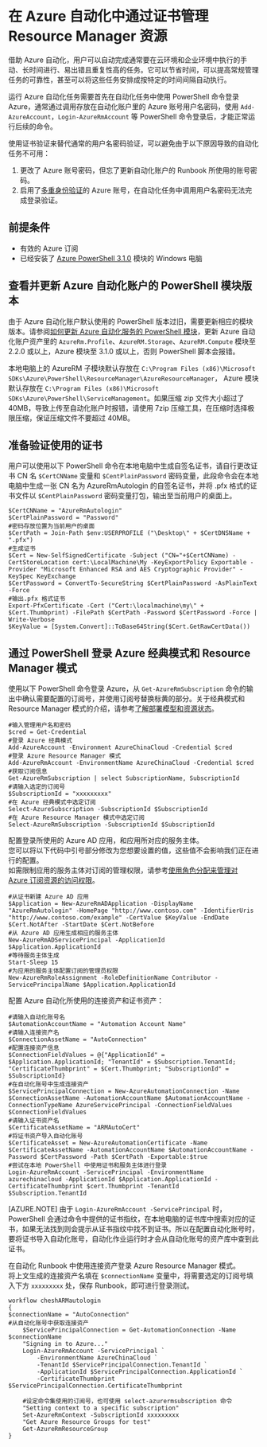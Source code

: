 <properties
    pageTitle="在 Azure 自动化中通过证书管理 Resource Manager 资源"
    description="在 Azure 自动化中通过证书管理 Resource Manager 资源"
    service=""
    resource="automation"
    authors="Steve Shi"
    displayOrder=""
    selfHelpType=""
    supportTopicIds=""
    productPesIds=""
    resourceTags="Automation, PowerShell, Certification, ARM"
    cloudEnvironments="MoonCake" />
<tags
    ms.service="automation-aog"
    ms.date=""
    wacn.date="03/31/2017" />

# 在 Azure 自动化中通过证书管理 Resource Manager 资源

借助 Azure 自动化，用户可以自动完成通常要在云环境和企业环境中执行的手动、长时间进行、易出错且重复性高的任务。它可以节省时间，可以提高常规管理任务的可靠性，甚至可以将这些任务安排成按特定的时间间隔自动执行。

运行 Azure 自动化任务需要首先在自动化任务中使用 PowerShell 命令登录 Azure，通常通过调用存放在自动化账户里的 Azure 账号用户名密码，使用 `Add-AzureAccount`，`Login-AzureRmAccount` 等 PowerShell 命令登录后，才能正常运行后续的命令。

使用证书验证来替代通常的用户名密码验证，可以避免由于以下原因导致的自动化任务不可用：

1. 更改了 Azure 账号密码，但忘了更新自动化账户的 Runbook 所使用的账号密码。
2. 启用了[多重身份验证](/documentation/services/multi-factor-authentication/)的 Azure 账号，在自动化任务中调用用户名密码无法完成登录验证。

## 前提条件

- 有效的 Azure 订阅
- 已经安装了 [Azure PowerShell 3.1.0](https://github.com/Azure/azure-powershell/releases/tag/v3.1.0-November2016) 模块的 Windows 电脑

## 查看并更新 Azure 自动化账户的 PowerShell 模块版本

由于 Azure 自动化账户默认使用的 PowerShell 版本过旧，需要更新相应的模块版本。请参阅[如何更新 Azure 自动化服务的 PowerShell 模块](/documentation/articles/aog-automation-powershell-module-update/)，更新 Azure 自动化账户资产里的 `AzureRm.Profile`、`AzureRM.Storage`、`AzureRM.Compute` 模块至 2.2.0 或以上，Azure 模块至 3.1.0 或以上，否则 PowerShell 脚本会报错。

本地电脑上的 AzureRM 子模块默认存放在 `C:\Program Files (x86)\Microsoft SDKs\Azure\PowerShell\ResourceManager\AzureResourceManager`， Azure 模块默认存放在 `C:\Program Files (x86)\Microsoft SDKs\Azure\PowerShell\ServiceManagement`。如果压缩 zip 文件大小超过了 40MB，导致上传至自动化账户时报错，请使用 7zip 压缩工具，在压缩时选择极限压缩，保证压缩文件不要超过 40MB。

## 准备验证使用的证书

用户可以使用以下 PowerShell 命令在本地电脑中生成自签名证书，请自行更改证书 CN 名 `$CertCNName` 变量和 `$CentPlainPassword` 密码变量，此段命令会在本地电脑中生成一张 CN 名为 AzureRmAutologin 的自签名证书，并将 .pfx 格式的证书文件以 `$CentPlainPassword` 密码变量打包，输出至当前用户的桌面上。

    $CertCNName = "AzureRmAutologin"
    $CertPlainPassword = "Password"
    #密码存放位置为当前用户的桌面
    $CertPath = Join-Path $env:USERPROFILE ("\Desktop\" + $CertDNSName + ".pfx")
    #生成证书
    $Cert = New-SelfSignedCertificate -Subject ("CN="+$CertCNName) -CertStoreLocation cert:\LocalMachine\My -KeyExportPolicy Exportable -Provider "Microsoft Enhanced RSA and AES Cryptographic Provider" -KeySpec KeyExchange
    $CertPassword = ConvertTo-SecureString $CertPlainPassword -AsPlainText -Force
    #输出.pfx 格式证书
    Export-PfxCertificate -Cert ("Cert:\localmachine\my\" + $Cert.Thumbprint) -FilePath $CertPath -Password $CertPassword -Force | Write-Verbose
    $KeyValue = [System.Convert]::ToBase64String($Cert.GetRawCertData())

## 通过 PowerShell 登录 Azure 经典模式和 Resource Manager 模式

使用以下 PowerShell 命令登录 Azure，从 `Get-AzureRmSubscription` 命令的输出中确认需要配置的订阅号，并使用订阅号替换标黄的部分。关于经典模式和 Resource Manager 模式的介绍，请参考[了解部署模型和资源状态](/documentation/articles/resource-manager-deployment-model/)。

    #输入管理用户名和密码
    $cred = Get-Credential
    #登录 Azure 经典模式
    Add-AzureAccount -Environment AzureChinaCloud -Credential $cred
    #登录 Azure Resource Manager 模式
    Add-AzureRmAccount -EnvironmentName AzureChinaCloud -Credential $cred
    #获取订阅信息
    Get-AzureRmSubscription | select SubscriptionName, SubscriptionId
    #请输入选定的订阅号
    $SubscriptionId = "xxxxxxxxx"
    #在 Azure 经典模式中选定订阅
    Select-AzureSubscription -SubscriptionId $SubscriptionId
    #在 Azure Resource Manager 模式中选定订阅
    Select-AzureRmSubscription -SubscriptionId $SubscriptionId

配置登录所使用的 Azure AD 应用，和应用所对应的服务主体。<br>
您可以将以下代码中引号部分修改为您想要设置的值，这些值不会影响我们正在进行的配置。<br>
如需限制应用的服务主体对订阅的管理权限，请参考[使用角色分配来管理对 Azure 订阅资源的访问权限](/documentation/articles/role-based-access-control-configure/)。

    #从证书新建 Azure AD 应用
    $Application = New-AzureRmADApplication -DisplayName "AzureRmAutologin" -HomePage "http://www.contoso.com" -IdentifierUris "http://www.contoso.com/example" -CertValue $KeyValue -EndDate $Cert.NotAfter -StartDate $Cert.NotBefore
    #从 Azure AD 应用生成相应的服务主体
    New-AzureRmADServicePrincipal -ApplicationId $Application.ApplicationId
    #等待服务主体生成
    Start-Sleep 15
    #为应用的服务主体配置订阅的管理员权限
    New-AzureRmRoleAssignment -RoleDefinitionName Contributor -ServicePrincipalName $Application.ApplicationId

配置 Azure 自动化所使用的连接资产和证书资产：

    #请输入自动化账号名
    $AutomationAccountName = "Automation Account Name"
    #请输入连接资产名
    $ConnectionAssetName = "AutoConnection"
    #配置连接资产信息
    $ConnectionFieldValues = @{"ApplicationId" = $Application.ApplicationId; "TenantId" = $Subscription.TenantId; "CertificateThumbprint" = $Cert.Thumbprint; "SubscriptionId" = $SubscriptionId}
    #在自动化账号中生成连接资产
    $ServicePrincipalConnection = New-AzureAutomationConnection -Name $ConnectionAssetName -AutomationAccountName $AutomationAccountName -ConnectionTypeName AzureServicePrincipal -ConnectionFieldValues $ConnectionFieldValues
    #请输入证书资产名
    $CertificateAssetName = "ARMAutoCert"
    #将证书资产导入自动化账号
    $CertificateAsset = New-AzureAutomationCertificate -Name $CertificateAssetName -AutomationAccountName $AutomationAccountName -Password $CertPassword -Path $CertPath -Exportable:$true
    #尝试在本地 PowerShell 中使用证书和服务主体进行登录
    Login-AzureRmAccount -ServicePrincipal -EnvironmentName azurechinacloud -ApplicationId $Application.ApplicationId -CertificateThumbprint $cert.Thumbprint -TenantId $Subscription.TenantId

[AZURE.NOTE] 由于 `Login-AzureRmAccount -ServicePrincipal` 时，PowerShell 会通过命令中提供的证书指纹，在本地电脑的证书库中搜索对应的证书，如果无法找到则会提示从证书指纹中找不到证书。所以在配置自动化账号时，要将证书导入自动化账号，自动化作业运行时才会从自动化账号的资产库中查到此证书。

在自动化 Runbook 中使用连接资产登录 Azure Resource Manager 模式。<br>
将上文生成的连接资产名填在 `$connectionName` 变量中，将需要选定的订阅号填入下方 `xxxxxxxxx` 处，保存 Runbook，即可进行登录测试。

    workflow cheshARMautologin
    {
    $connectionName = "AutoConnection"
    #从自动化账号中获取连接资产
        $ServicePrincipalConnection = Get-AutomationConnection -Name $connectionName
        "Signing in to Azure..."
        Login-AzureRmAccount -ServicePrincipal `
            -EnvironmentName AzureChinaCloud `
            -TenantId $ServicePrincipalConnection.TenantId `
            -ApplicationId $ServicePrincipalConnection.ApplicationId `
            -CertificateThumbprint $ServicePrincipalConnection.CertificateThumbprint

        #设定命令集使用的订阅号，也可使用 select-azurermsubscription 命令
        "Setting context to a specific subscription"
        Set-AzureRmContext -SubscriptionId xxxxxxxxx
        "Get Azure Resource Groups for test"
        Get-AzureRmResourceGroup
    }